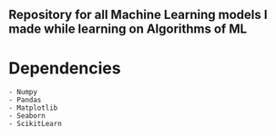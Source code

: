 ## Repository for all Machine Learning models I made while learning on Algorithms of ML


# Dependencies 
    - Numpy
    - Pandas
    - Matplotlib
    - Seaborn
    - ScikitLearn
